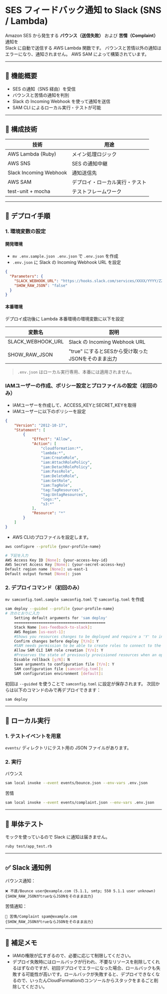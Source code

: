# SES フィードバック通知 to Slack (SNS / Lambda)

Amazon SES から発生する **バウンス（送信失敗）** および **苦情（Complaint）** 通知を  
Slack に自動で送信する AWS Lambda 関数です。
バウンスと苦情以外の通知はエラーになり、通知されません。
AWS SAM によって構築されています。

---

## 📌 機能概要

- SES の通知（SNS 経由）を受信
- バウンスと苦情の通知を判別
- Slack の Incoming Webhook を使って通知を送信
- SAM CLI によるローカル実行・テストが可能

---

## 🧱 構成技術

| 技術                     | 用途              |
|------------------------|-----------------|
| AWS Lambda (Ruby)      | メイン処理ロジック       |
| AWS SNS                | SES の通知中継       |
| Slack Incoming Webhook | 通知送信先           |
| AWS SAM                | デプロイ・ローカル実行・テスト |
| test-unit + mocha      | テストフレームワーク      |

---

## 🚀 デプロイ手順

### 1. 環境変数の設定

#### 開発環境

- `mv .env.sample.json .env.json` で `.env.json` を作成
- `.env.json` に Slack の Incoming Webhook URL を設定

```json
{
  "Parameters": {
    "SLACK_WEBHOOK_URL": "https://hooks.slack.com/services/XXXX/YYYY/ZZZZ",
    "SHOW_RAW_JSON": "false"
  }
}
```

#### 本番環境
デプロイ成功後に Lambda 本番環境の環境変数に以下を設定

| 変数名               | 説明                               |
|-------------------|----------------------------------|
| SLACK_WEBHOOK_URL | Slack の Incoming Webhook URL     |
| SHOW_RAW_JSON     | "true" にするとSESから受け取ったJSONをそのまま出力 |

> `.env.json` はローカル実行専用、本番には適用されません。

### IAMユーザーの作成、ポリシー設定とプロファイルの設定（初回のみ）
- IAMユーザーを作成して、ACCESS_KEYとSECRET_KEYを取得
- IAMユーザーに以下のポリシーを設定
```json
{
	"Version": "2012-10-17",
	"Statement": [
		{
			"Effect": "Allow",
			"Action": [
				"cloudformation:*",
				"lambda:*",
				"iam:CreateRole",
				"iam:AttachRolePolicy",
				"iam:DetachRolePolicy",
				"iam:PassRole",
				"iam:DeleteRole",
				"iam:GetRole",
				"iam:TagRole",
				"tag:TagResources",
				"tag:UntagResources",
				"logs:*",
				"s3:*"
			],
			"Resource": "*"
		}
	]
}
```
- AWS CLIのプロファイルを設定します。
```bash
aws configure --profile {your-profile-name}

# 下記を入力
AWS Access Key ID [None]: {your-access-key-id}
AWS Secret Access Key [None]: {your-secret-access-key}
Default region name [None]: us-east-1
Default output format [None]: json
```

### 2. デプロイコマンド（初回のみ）

`mv samconfig.toml.sample samconfig.toml` で `samconfig.toml` を作成

```bash
sam deploy --guided --profile {your-profile-name}
# 次のとおりに入力
	Setting default arguments for 'sam deploy'
	=========================================
	Stack Name [ses-feedback-to-slack]:
	AWS Region [us-east-1]:
	#Shows you resources changes to be deployed and require a 'Y' to initiate deploy
	Confirm changes before deploy [Y/n]: Y
	#SAM needs permission to be able to create roles to connect to the resources in your template
	Allow SAM CLI IAM role creation [Y/n]: Y
	#Preserves the state of previously provisioned resources when an operation fails
	Disable rollback [y/N]: N
	Save arguments to configuration file [Y/n]: Y
	SAM configuration file [samconfig.toml]:
	SAM configuration environment [default]:
```

初回は `--guided` を使うことで `samconfig.toml` に設定が保存されます。
次回からは以下のコマンドのみで再デプロイできます：

```bash
sam deploy
```

---

## 🔁 ローカル実行

### 1. テストイベントを用意

`events/` ディレクトリにテスト用の JSON ファイルがあります。

### 2. 実行

バウンス
```bash
sam local invoke --event events/bounce.json --env-vars .env.json
```

苦情
```bash
sam local invoke --event events/complaint.json --env-vars .env.json
```

---

## 🧪 単体テスト

モックを使っているので Slack に通知は届きません。

```bash
ruby test/app_test.rb
```

---

## ✅ Slack 通知例

バウンス通知：

```
❌ 不達/Bounce user@example.com (5.1.1, smtp; 550 5.1.1 user unknown)
{SHOW_RAW_JSONがtrueならJSONをそのまま出力}
```

苦情通知：

```
🚨 苦情/Complaint spam@example.com
{SHOW_RAW_JSONがtrueならJSONをそのまま出力}
```

---

## 📎 補足メモ

- IAMの権限が広すぎるので、必要に応じて制限してください。 
- デプロイ失敗時にはロールバックが行われ、不要なリソースを削除してくれるはずなのですが、初回デプロイでエラーになった場合、ロールバックも失敗する可能性が高いです。ロールバックが失敗すると、デプロイできなくなるので、いったんCloudFormationのコンソールからスタックをまるごと削除してください。
